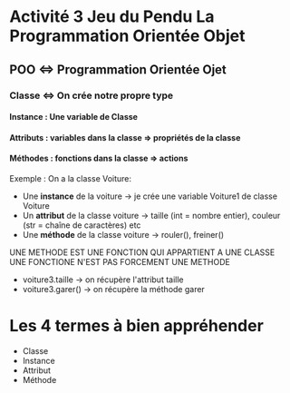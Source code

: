 # Activité 3 Jeu du Pendu La Programmation Orientée Objet

## POO <=> Programmation Orientée Ojet

### Classe <=> On crée notre propre type

#### Instance : Une variable de Classe

#### Attributs : variables dans la classe => propriétés de la classe

#### Méthodes : fonctions dans la classe => actions

Exemple :
On a la classe Voiture: 
* Une __instance__ de la voiture -> je crée une variable Voiture1 de classe Voiture
* Un __attribut__ de la classe voiture -> taille (int = nombre entier), couleur (str = chaîne de caractères) etc
* Une __méthode__ de la classe voiture -> rouler(), freiner()

UNE METHODE EST UNE FONCTION QUI APPARTIENT A UNE CLASSE  
UNE FONCTIONE N'EST PAS FORCEMENT UNE METHODE  

- voiture3.taille -> on récupère l'attribut taille  
- voiture3.garer() -> on récupère la méthode garer  


# Les 4 termes à bien appréhender
* Classe
* Instance
* Attribut
* Méthode